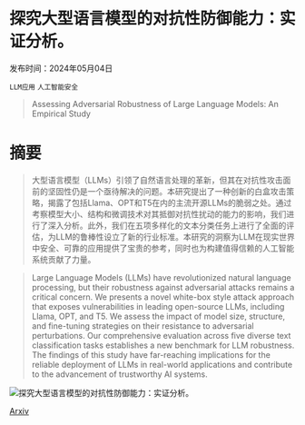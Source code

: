 # 探究大型语言模型的对抗性防御能力：实证分析。

发布时间：2024年05月04日

`LLM应用` `人工智能安全`

> Assessing Adversarial Robustness of Large Language Models: An Empirical Study

# 摘要

> 大型语言模型（LLMs）引领了自然语言处理的革新，但其在对抗性攻击面前的坚固性仍是一个亟待解决的问题。本研究提出了一种创新的白盒攻击策略，揭露了包括Llama、OPT和T5在内的主流开源LLMs的脆弱之处。通过考察模型大小、结构和微调技术对其抵御对抗性扰动的能力的影响，我们进行了深入分析。此外，我们在五项多样化的文本分类任务上进行了全面的评估，为LLM的鲁棒性设立了新的行业标准。本研究的洞察为LLM在现实世界中安全、可靠的应用提供了宝贵的参考，同时也为构建值得信赖的人工智能系统贡献了力量。

> Large Language Models (LLMs) have revolutionized natural language processing, but their robustness against adversarial attacks remains a critical concern. We presents a novel white-box style attack approach that exposes vulnerabilities in leading open-source LLMs, including Llama, OPT, and T5. We assess the impact of model size, structure, and fine-tuning strategies on their resistance to adversarial perturbations. Our comprehensive evaluation across five diverse text classification tasks establishes a new benchmark for LLM robustness. The findings of this study have far-reaching implications for the reliable deployment of LLMs in real-world applications and contribute to the advancement of trustworthy AI systems.

![探究大型语言模型的对抗性防御能力：实证分析。](../../..//opt/data/Projects/HuggingArxiv/paper_images/2405.02764/x1.png)

[Arxiv](https://arxiv.org/abs/2405.02764)